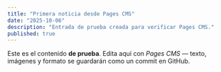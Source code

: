 ```yaml
---
title: "Primera noticia desde Pages CMS"
date: "2025-10-06"
description: "Entrada de prueba creada para verificar Pages CMS."
published: true
---
```


Este es el contenido **de prueba**. Edita aquí con *Pages CMS* — texto, imágenes y formato se guardarán como un commit en GitHub.
